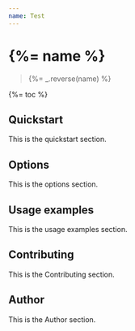 ```yaml
---
name: Test
---
```

# {%= name %}

> {%= _.reverse(name) %}

{%= toc %}

## Quickstart
This is the quickstart section.

## Options
This is the options section.

## Usage examples
This is the usage examples section.

## Contributing
This is the Contributing section.

## Author
This is the Author section.

